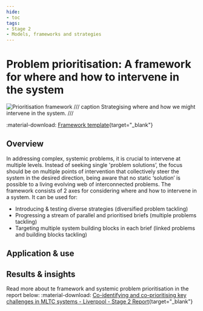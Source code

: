 ```yaml
---
hide: 
- toc
tags:
- Stage 2
- Models, frameworks and strategies
---
```


# Problem prioritisation: A framework for where and how to intervene in the system

![Prioritisation framework](../assets/prioritisation-framework.png)
/// caption
Strategising where and how we might intervene in the system.
///

:material-download: [Framework template](){target="_blank"}

## Overview

In addressing complex, systemic problems, it is crucial to intervene at multiple levels. Instead of seeking single 'problem solutions’, the focus should be on multiple points of intervention that collectively steer the system in the desired direction, being aware that no static ‘solution’ is possible to a living evolving web of interconnected problems. The framework consists of 2 axes for considering where and how to intervene in a system. It can be used for:

- Introducing & testing diverse strategies (diversified problem tackling)
- Progressing a stream of parallel and prioritised briefs (multiple problems tackling)
- Targeting multiple system building blocks in each brief (linked problems and building blocks tackling)

## Application & use 



## Results & insights 


Read more about te framework and systemic problem prioritisation in the report below:
:material-download: [Co-identifying and co-prioritising key challenges in MLTC systems - Liverpool - Stage 2 Report](){target="_blank"}
